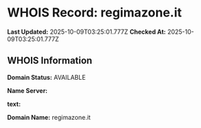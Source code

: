 # WHOIS Record: regimazone.it

**Last Updated:** 2025-10-09T03:25:01.777Z
**Checked At:** 2025-10-09T03:25:01.777Z

## WHOIS Information

**Domain Status:** AVAILABLE

**Name Server:** 

**text:** 

**Domain Name:** regimazone.it


